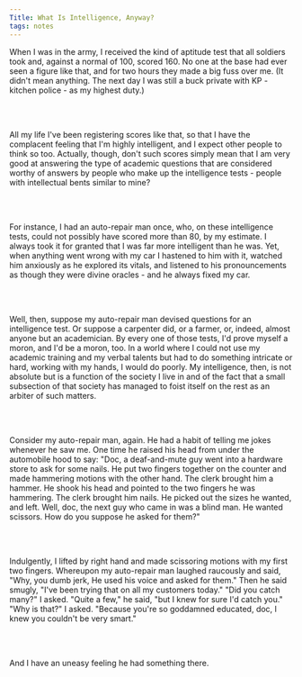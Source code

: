 ```yaml
---
Title: What Is Intelligence, Anyway?
tags: notes
---
```


<p>When I was in the army, I received the kind of aptitude test that all soldiers took and, against a normal of 100, scored 160. No one at the base had ever seen a figure like that, and for two hours they made a big fuss over me. (It didn't mean anything. The next day I was still a buck private with KP - kitchen police - as my highest duty.)</p>
<br/>
<br/>
<p>All my life I've been registering scores like that, so that I have the complacent feeling that I'm highly intelligent, and I expect other people to think so too. Actually, though, don't such scores simply mean that I am very good at answering the type of academic questions that are considered worthy of answers by people who make up the intelligence tests - people with intellectual bents similar to mine?</p>
<br/>
<br/>
<p>For instance, I had an auto-repair man once, who, on these intelligence tests, could not possibly have scored more than 80, by my estimate. I always took it for granted that I was far more intelligent than he was. Yet, when anything went wrong with my car I hastened to him with it, watched him anxiously as he explored its vitals, and listened to his pronouncements as though they were divine oracles - and he always fixed my car.</p>
<br/>
<br/>
<p>Well, then, suppose my auto-repair man devised questions for an intelligence test. Or suppose a carpenter did, or a farmer, or, indeed, almost anyone but an academician. By every one of those tests, I'd prove myself a moron, and I'd be a moron, too. In a world where I could not use my academic training and my verbal talents but had to do something intricate or hard, working with my hands, I would do poorly. My intelligence, then, is not absolute but is a function of the society I live in and of the fact that a small subsection of that society has managed to foist itself on the rest as an arbiter of such matters.</p>
<br/>
<br/>
<p>Consider my auto-repair man, again. He had a habit of telling me jokes whenever he saw me. One time he raised his head from under the automobile hood to say: "Doc, a deaf-and-mute guy went into a hardware store to ask for some nails. He put two fingers together on the counter and made hammering motions with the other hand. The clerk brought him a hammer. He shook his head and pointed to the two fingers he was hammering. The clerk brought him nails. He picked out the sizes he wanted, and left. Well, doc, the next guy who came in was a blind man. He wanted scissors. How do you suppose he asked for them?"</p>
<br/>
<br/>
<p>Indulgently, I lifted by right hand and made scissoring motions with my first two fingers. Whereupon my auto-repair man laughed raucously and said, "Why, you dumb jerk, He used his voice and asked for them." Then he said smugly, "I've been trying that on all my customers today." "Did you catch many?" I asked. "Quite a few," he said, "but I knew for sure I'd catch you." "Why is that?" I asked. "Because you're so goddamned educated, doc, I knew you couldn't be very smart."</p>
<br/><br/>
<p>And I have an uneasy feeling he had something there. </p>

